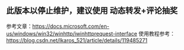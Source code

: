## 此版本以停止维护，建议使用 动态转发+评论抽奖
参考文章：https://docs.microsoft.com/en-us/windows/win32/winhttp/iwinhttprequest-interface
使用教程参考：https://blog.csdn.net/Ikaros_521/article/details/119485271
